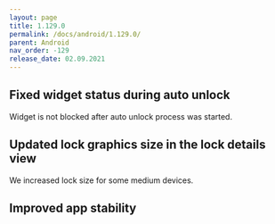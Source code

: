 ```yaml
---
layout: page
title: 1.129.0
permalink: /docs/android/1.129.0/
parent: Android
nav_order: -129
release_date: 02.09.2021
---
```


## Fixed widget status during auto unlock
Widget is not blocked after auto unlock process was started.

## Updated lock graphics size in the lock details view
We increased lock size for some medium devices.

## Improved app stability  